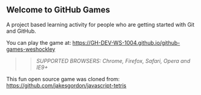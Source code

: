## Welcome to GitHub Games

A project based learning activity for people who are getting started with Git and GitHub.

You can play the game at: https://GH-DEV-WS-1004.github.io/github-games-weshockley

>> _*SUPPORTED BROWSERS*: Chrome, Firefox, Safari, Opera and IE9+_

This fun open source game was cloned from: https://github.com/jakesgordon/javascript-tetris
